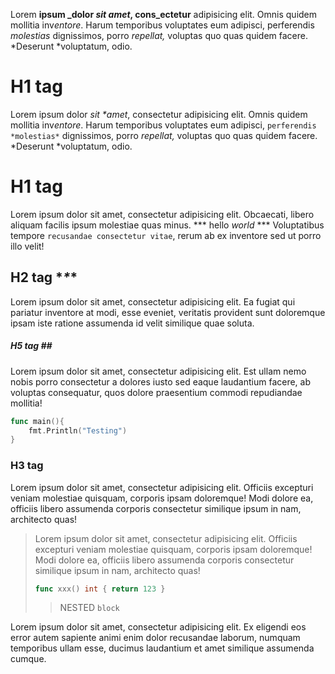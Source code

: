 Lorem **ipsum _dolor *sit amet*, cons_ectetur** adipisicing elit.
Omnis quidem mollitia inv*entore*. Harum temporibus voluptates
eum adipisci, perferendis *molestias* dignissimos, porro *repellat,*
voluptas quo quas quidem facere. *Deserunt *voluptatum, odio.

# H1 tag

Lorem ipsum dolor *sit \*amet*, consectetur adipisicing elit.
Omnis quidem mollitia inv*entore*. Harum temporibus voluptates
eum adipisci, `perferendis *molestias*` dignissimos, porro *repellat,*
voluptas quo quas quidem facere. *Deserunt *voluptatum, odio.

   # H1 **tag**

Lorem ipsum dolor sit amet, consectetur adipisicing elit.
Obcaecati, libero aliquam facilis ipsum molestiae quas minus.
*** hello *world* ***
Voluptatibus tempore `recusandae consectetur vitae`, rerum ab
ex inventore sed ut porro illo velit!

## H2 tag \**\**\*

Lorem ipsum dolor sit amet, consectetur adipisicing elit.
Ea fugiat qui pariatur inventore at modi, esse eveniet, veritatis
provident sunt doloremque ipsam iste ratione assumenda id velit
similique quae soluta.

##### H5 tag \##

Lorem ipsum dolor sit amet, consectetur adipisicing elit.
Est ullam nemo nobis porro consectetur a dolores iusto sed eaque
laudantium facere, ab voluptas consequatur, quos dolore praesentium
commodi repudiandae mollitia!

``` go
func main(){
	fmt.Println("Testing")
}
```

### H3 tag #

Lorem ipsum dolor sit amet, consectetur adipisicing elit.
Officiis excepturi veniam molestiae quisquam, corporis ipsam
doloremque! Modi dolore ea, officiis libero assumenda corporis
consectetur similique ipsum in nam, architecto quas!

> Lorem ipsum dolor sit amet, consectetur adipisicing elit.
> Officiis excepturi veniam molestiae quisquam, corporis ipsam
> doloremque! Modi dolore ea, officiis libero assumenda corporis
> consectetur similique ipsum in nam, architecto quas!
> ``` go
> func xxx() int { return 123 }
> ```
>
> > NESTED `block`

Lorem ipsum dolor sit amet, consectetur adipisicing elit.
Ex eligendi eos error autem sapiente animi enim dolor recusandae laborum,
numquam temporibus ullam esse, ducimus laudantium et amet similique
assumenda cumque.